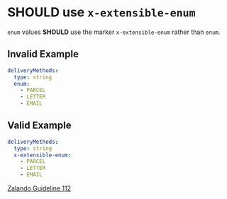 # **SHOULD** use `x-extensible-enum`

`enum` values **SHOULD** use the marker `x-extensible-enum` rather than `enum`.

## Invalid Example

```yaml
deliveryMethods:
  type: string
  enum:
    - PARCEL
    - LETTER
    - EMAIL
```

## Valid Example

```yaml
deliveryMethods:
  type: string
  x-extensible-enum:
    - PARCEL
    - LETTER
    - EMAIL
```

[Zalando Guideline 112][1]

[1]: https://opensource.zalando.com/restful-api-guidelines/#112
